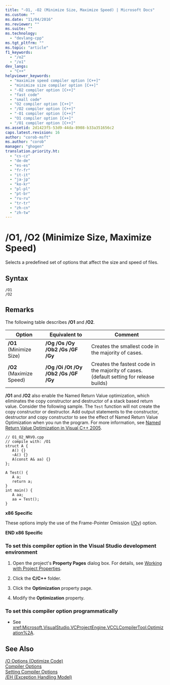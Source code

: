 ```yaml
---
title: "-O1, -O2 (Minimize Size, Maximize Speed) | Microsoft Docs"
ms.custom: ""
ms.date: "11/04/2016"
ms.reviewer: ""
ms.suite: ""
ms.technology: 
  - "devlang-cpp"
ms.tgt_pltfrm: ""
ms.topic: "article"
f1_keywords: 
  - "/o2"
  - "/o1"
dev_langs: 
  - "C++"
helpviewer_keywords: 
  - "maximize speed compiler option [C++]"
  - "minimize size compiler option [C++]"
  - "-O2 compiler option [C++]"
  - "fast code"
  - "small code"
  - "O2 compiler option [C++]"
  - "/O2 compiler option [C++]"
  - "-O1 compiler option [C++]"
  - "O1 compiler option [C++]"
  - "/O1 compiler option [C++]"
ms.assetid: 2d1423f5-53d9-44da-8908-b33a351656c2
caps.latest.revision: 16
author: "corob-msft"
ms.author: "corob"
manager: "ghogen"
translation.priority.ht: 
  - "cs-cz"
  - "de-de"
  - "es-es"
  - "fr-fr"
  - "it-it"
  - "ja-jp"
  - "ko-kr"
  - "pl-pl"
  - "pt-br"
  - "ru-ru"
  - "tr-tr"
  - "zh-cn"
  - "zh-tw"
---
```

# /O1, /O2 (Minimize Size, Maximize Speed)
Selects a predefined set of options that affect the size and speed of files.  
  
## Syntax  
  
```  
/O1  
/O2  
```  
  
## Remarks  
 The following table describes **/O1** and **/O2**.  
  
|Option|Equivalent to|Comment|  
|------------|-------------------|-------------|  
|**/O1** (Minimize Size)|**/Og /Os /Oy /Ob2 /Gs /GF /Gy**|Creates the smallest code in the majority of cases.|  
|**/O2** (Maximize Speed)|**/Og /Oi /Ot /Oy /Ob2 /Gs /GF /Gy**|Creates the fastest code in the majority of cases. (default setting for release builds)|  
  
 **/O1** and **/O2** also enable the Named Return Value optimization, which eliminates the copy constructor and destructor of a stack based return value. Consider the following sample.  The `Test` function will not create the copy constructor or destructor. Add output statements to the constructor, destructor and copy constructor to see the effect of Named Return Value Optimization when you run the program. For more information, see [Named Return Value Optimization in Visual C++ 2005](http://go.microsoft.com/fwlink/?linkid=131571).  
  
```  
// O1_O2_NRVO.cpp  
// compile with: /O1  
struct A {  
   A() {}  
   ~A() {}  
   A(const A& aa) {}  
};  
  
A Test() {  
   A a;  
   return a;  
}  
int main() {  
   A aa;  
   aa = Test();  
}  
```  
  
 **x86 Specific**  
  
 These options imply the use of the Frame-Pointer Omission ([/Oy](../../build/reference/oy-frame-pointer-omission.md)) option.  
  
 **END x86 Specific**  
  
### To set this compiler option in the Visual Studio development environment  
  
1.  Open the project's **Property Pages** dialog box. For details, see [Working with Project Properties](../../ide/working-with-project-properties.md).  
  
2.  Click the **C/C++** folder.  
  
3.  Click the **Optimization** property page.  
  
4.  Modify the **Optimization** property.  
  
### To set this compiler option programmatically  
  
-   See <xref:Microsoft.VisualStudio.VCProjectEngine.VCCLCompilerTool.Optimization%2A>.  
  
## See Also  
 [/O Options (Optimize Code)](../../build/reference/o-options-optimize-code.md)   
 [Compiler Options](../../build/reference/compiler-options.md)   
 [Setting Compiler Options](../../build/reference/setting-compiler-options.md)   
 [/EH (Exception Handling Model)](../../build/reference/eh-exception-handling-model.md)